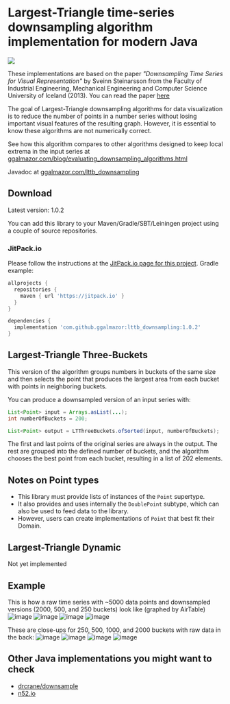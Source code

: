 # Largest-Triangle time-series downsampling algorithm implementation for modern Java
[![](https://jitpack.io/v/ggalmazor/lttb_downsampling.svg)](https://jitpack.io/#ggalmazor/lttb_downsampling)</br>

These implementations are based on the paper *"Downsampling Time Series for Visual Representation"* by Sveinn Steinarsson from the Faculty of Industrial Engineering, Mechanical Engineering and Computer Science University of Iceland (2013). You can read the paper [here](http://skemman.is/stream/get/1946/15343/37285/3/SS_MSthesis.pdf)

The goal of Largest-Triangle downsampling algorithms for data visualization is to reduce the number of points in a number series without losing important visual features of the resulting graph. However, it is essential to know these algorithms are not numerically correct.

See how this algorithm compares to other algorithms designed to keep local extrema in the input series at [ggalmazor.com/blog/evaluating_downsampling_algorithms.html](https://ggalmazor.com/blog/evaluating_downsampling_algorithms.html)

Javadoc at [ggalmazor.com/lttb_downsampling](https://ggalmazor.com/lttb_downsampling)

## Download

Latest version: 1.0.2

You can add this library to your Maven/Gradle/SBT/Leiningen project using a couple of source repositories.

### JitPack.io

Please follow the instructions at the [JitPack.io page for this project](https://jitpack.io/#ggalmazor/lttb_downsampling). Gradle example:

```groovy
allprojects {
  repositories {
    maven { url 'https://jitpack.io' }
  }
}

dependencies {
  implementation 'com.github.ggalmazor:lttb_downsampling:1.0.2'
}
```

## Largest-Triangle Three-Buckets

This version of the algorithm groups numbers in buckets of the same size and then selects the point that produces the largest area from each bucket with points in neighboring buckets.

You can produce a downsampled version of an input series with:

```java
List<Point> input = Arrays.asList(...);
int numberOfBuckets = 200;

List<Point> output = LTThreeBuckets.ofSorted(input, numberOfBuckets);
```

The first and last points of the original series are always in the output. The rest are grouped into the defined number of buckets, and the algorithm chooses the best point from each bucket, resulting in a list of 202 elements.

## Notes on Point types

- This library must provide lists of instances of the `Point` supertype.
- It also provides and uses internally the `DoublePoint` subtype, which can also be used to feed data to the library.
- However, users can create implementations of `Point` that best fit their Domain.

## Largest-Triangle Dynamic

Not yet implemented

## Example

This is how a raw time series with ~5000 data points and downsampled versions (2000, 500, and 250 buckets) look like (graphed by AirTable)
![image](https://user-images.githubusercontent.com/205913/202478853-180c56ff-41af-43b3-8830-6d51ac7cfbb3.png)
![image](https://user-images.githubusercontent.com/205913/202478930-dd482a9f-0da1-4e6b-8537-f7a2fbe68991.png)
![image](https://user-images.githubusercontent.com/205913/202478994-28ae49ff-6036-43d1-8000-6730a55f8a77.png)
![image](https://user-images.githubusercontent.com/205913/202480858-51ef82fc-6432-4447-942a-65edfa82a742.png)

These are close-ups for 250, 500, 1000, and 2000 buckets with raw data in the back:
![image](https://user-images.githubusercontent.com/205913/202486056-25a612b1-7294-4967-9714-000cfcd5177e.png)
![image](https://user-images.githubusercontent.com/205913/202486255-b42f7e90-29fc-45f9-be54-f30b4a6d1e07.png)
![image](https://user-images.githubusercontent.com/205913/202486337-b402dd24-44dd-4456-af3d-add931e7fbd7.png)
![image](https://user-images.githubusercontent.com/205913/202486396-ff3772d3-ef69-4c69-b56c-4ac16964ed04.png)


## Other Java implementations you might want to check

 - [drcrane/downsample](https://github.com/drcrane/downsample)
 - [n52.io](http://www.programcreek.com/java-api-examples/index.php?source_dir=sensorweb-rest-api-master/timeseries-io/src/main/java/org/n52/io/generalize/LargestTriangleThreeBucketsGeneralizer.java)
